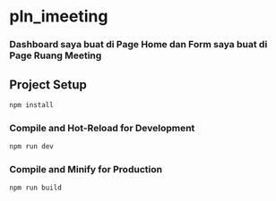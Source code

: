 # pln_imeeting

### Dashboard saya buat di Page Home dan Form saya buat di Page Ruang Meeting

## Project Setup

```sh
npm install
```

### Compile and Hot-Reload for Development

```sh
npm run dev
```

### Compile and Minify for Production

```sh
npm run build
```
